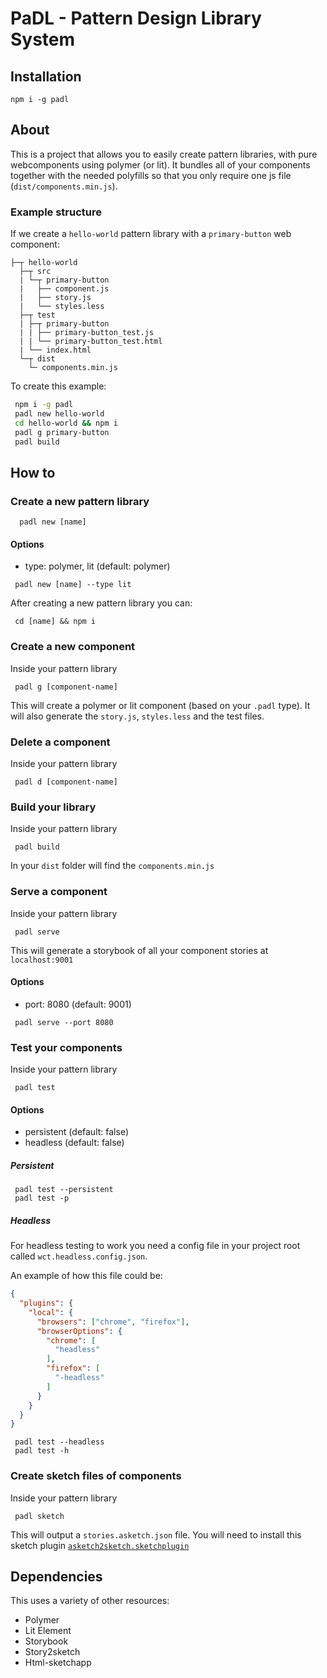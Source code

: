 # PaDL - Pattern Design Library System

## Installation

```
npm i -g padl
```

## About

 This is a project that allows you to easily create pattern libraries, with pure webcomponents using polymer (or lit). It bundles
 all of your components together with the needed polyfills so that you only require one js file (`dist/components.min.js`).

### Example structure

If we create a `hello-world` pattern library with a `primary-button` web component:

```
├─┬ hello-world
  ├─┬ src
  | └─┬ primary-button
  |   ├── component.js
  |   ├── story.js
  |   └── styles.less
  ├─┬ test
  | ├─┬ primary-button
  | | ├── primary-button_test.js
  | | └── primary-button_test.html
  | └── index.html
  └─┬ dist
    └─ components.min.js
```

To create this example:

```sh
 npm i -g padl
 padl new hello-world
 cd hello-world && npm i
 padl g primary-button
 padl build
```

## How to

### Create a new pattern library

```
  padl new [name]
```

#### Options

 - type: polymer, lit (default: polymer)

 ```
  padl new [name] --type lit
 ```

 After creating a new pattern library you can:

 ```
  cd [name] && npm i
 ```

### Create a new component

 Inside your pattern library

 ```
  padl g [component-name]
 ```

 This will create a polymer or lit component (based on your `.padl` type).
 It will also generate the `story.js`, `styles.less` and the test files.

### Delete a component

Inside your pattern library

 ```
  padl d [component-name]
 ```

### Build your library

Inside your pattern library

```
 padl build
```

In your `dist` folder will find the `components.min.js`

### Serve a component

 Inside your pattern library

 ```
  padl serve
 ```

 This will generate a storybook of all your component stories at `localhost:9001`

 #### Options

  - port: 8080 (default: 9001)

  ```
   padl serve --port 8080
  ```

### Test your components

 Inside your pattern library

 ```
  padl test
 ```

 #### Options

  - persistent (default: false)
  - headless (default: false)

##### Persistent

  ```
   padl test --persistent
   padl test -p
  ```

##### Headless

 For headless testing to work you need a config file in your project root called `wct.headless.config.json`.

 An example of how this file could be:

  ```json
  {
    "plugins": {
      "local": {
        "browsers": ["chrome", "firefox"],
        "browserOptions": {
          "chrome": [
            "headless"
          ],
          "firefox": [
            "-headless"
          ]
        }
      }
    }
  }
  ```

  ```
   padl test --headless
   padl test -h
  ```

### Create sketch files of components

Inside your pattern library

```
 padl sketch
```

This will output a `stories.asketch.json` file. You will need to install this sketch plugin [`asketch2sketch.sketchplugin`](https://github.com/brainly/html-sketchapp/releases/download/v3.3.1/asketch2sketch-3-3-1.sketchplugin.zip)

## Dependencies

 This uses a variety of other resources:

 - Polymer
 - Lit Element
 - Storybook
 - Story2sketch
 - Html-sketchapp
